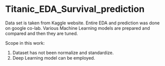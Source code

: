 # Titanic_EDA_Survival_prediction
Data set is taken from Kaggle website. 
Entire EDA and prediction was done on google co-lab. 
Various Machine Learning models are prepared and compared and then they are tuned.   

Scope in this work:
  1. Dataset has not been normalize and standardize. 
  2. Deep Learning model can be employed. 
